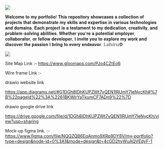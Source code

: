 <img src="https://user-images.githubusercontent.com/73097560/115834477-dbab4500-a447-11eb-908a-139a6edaec5c.gif">

𝐖𝐞𝐥𝐜𝐨𝐦𝐞 𝐭𝐨 𝐦𝐲 𝐩𝐨𝐫𝐭𝐟𝐨𝐥𝐢𝐨! 𝐓𝐡𝐢𝐬 𝐫𝐞𝐩𝐨𝐬𝐢𝐭𝐨𝐫𝐲 𝐬𝐡𝐨𝐰𝐜𝐚𝐬𝐞𝐬 𝐚 𝐜𝐨𝐥𝐥𝐞𝐜𝐭𝐢𝐨𝐧 𝐨𝐟 𝐩𝐫𝐨𝐣𝐞𝐜𝐭𝐬 𝐭𝐡𝐚𝐭 𝐝𝐞𝐦𝐨𝐧𝐬𝐭𝐫𝐚𝐭𝐞 𝐦𝐲 𝐬𝐤𝐢𝐥𝐥𝐬 𝐚𝐧𝐝 𝐞𝐱𝐩𝐞𝐫𝐭𝐢𝐬𝐞 𝐢𝐧 𝐯𝐚𝐫𝐢𝐨𝐮𝐬 𝐭𝐞𝐜𝐡𝐧𝐨𝐥𝐨𝐠𝐢𝐞𝐬 𝐚𝐧𝐝 𝐝𝐨𝐦𝐚𝐢𝐧𝐬. 𝐄𝐚𝐜𝐡 𝐩𝐫𝐨𝐣𝐞𝐜𝐭 𝐢𝐬 𝐚 𝐭𝐞𝐬𝐭𝐚𝐦𝐞𝐧𝐭 𝐭𝐨 𝐦𝐲 𝐝𝐞𝐝𝐢𝐜𝐚𝐭𝐢𝐨𝐧, 𝐜𝐫𝐞𝐚𝐭𝐢𝐯𝐢𝐭𝐲, 𝐚𝐧𝐝 𝐩𝐫𝐨𝐛𝐥𝐞𝐦-𝐬𝐨𝐥𝐯𝐢𝐧𝐠 𝐚𝐛𝐢𝐥𝐢𝐭𝐢𝐞𝐬. 𝐖𝐡𝐞𝐭𝐡𝐞𝐫 𝐲𝐨𝐮'𝐫𝐞 𝐚 𝐩𝐨𝐭𝐞𝐧𝐭𝐢𝐚𝐥 𝐞𝐦𝐩𝐥𝐨𝐲𝐞𝐫, 𝐜𝐨𝐥𝐥𝐚𝐛𝐨𝐫𝐚𝐭𝐨𝐫, 𝐨𝐫 𝐟𝐞𝐥𝐥𝐨𝐰 𝐝𝐞𝐯𝐞𝐥𝐨𝐩𝐞𝐫, 𝐈 𝐢𝐧𝐯𝐢𝐭𝐞 𝐲𝐨𝐮 𝐭𝐨 𝐞𝐱𝐩𝐥𝐨𝐫𝐞 𝐦𝐲 𝐰𝐨𝐫𝐤 𝐚𝐧𝐝 𝐝𝐢𝐬𝐜𝐨𝐯𝐞𝐫 𝐭𝐡𝐞 𝐩𝐚𝐬𝐬𝐢𝐨𝐧 𝐈 𝐛𝐫𝐢𝐧𝐠 𝐭𝐨 𝐞𝐯𝐞𝐫𝐲 𝐞𝐧𝐝𝐞𝐚𝐯𝐨𝐫.
                                                                                                                                                            𝕃𝕒𝕙𝕚𝕣𝕦©

<img src="https://user-images.githubusercontent.com/73097560/115834477-dbab4500-a447-11eb-908a-139a6edaec5c.gif">

Site Map Link      :- https://www.gloomaps.com/PJo4CZtEo6

Wire frame Link 	:- 

drawio website link 

https://app.diagrams.net/#G1DGh8IDhKUPZWt7vQEN1lRUmY7IeNycKh#%7B%22pageId%22%3A%2261BKWlrYaTkumCF7ADn9%22%7D

drawio google drive link

https://drive.google.com/file/d/1DGh8IDhKUPZWt7vQEN1lRUmY7IeNycKh/view?usp=sharing

Mock-up figma link.     :-
https://www.figma.com/file/NQQZQB6EqAnmo9XRp9DY8V/my-portfolio?type=design&node-id=0%3A1&mode=design&t=4cGD2hvWuAQVEdyF-1
